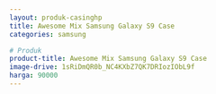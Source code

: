 ```yaml
---
layout: produk-casinghp
title: Awesome Mix Samsung Galaxy S9 Case
categories: samsung

# Produk
product-title: Awesome Mix Samsung Galaxy S9 Case
image-drive: 1sRiDmQR0b_NC4KXbZ7QK7DRIozIObL9f
harga: 90000
---
```

